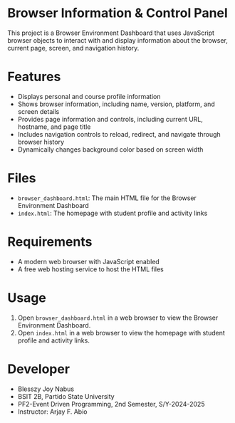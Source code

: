 # Browser Information & Control Panel

This project is a Browser Environment Dashboard that uses JavaScript browser objects to interact with and display information about the browser, current page, screen, and navigation history.

# Features
*   Displays personal and course profile information
*   Shows browser information, including name, version, platform, and screen details
*   Provides page information and controls, including current URL, hostname, and page title
*   Includes navigation controls to reload, redirect, and navigate through browser history
*   Dynamically changes background color based on screen width

# Files
*   `browser_dashboard.html`: The main HTML file for the Browser Environment Dashboard
*   `index.html`: The homepage with student profile and activity links

# Requirements
*   A modern web browser with JavaScript enabled
*   A free web hosting service to host the HTML files

# Usage
1.  Open `browser_dashboard.html` in a web browser to view the Browser Environment Dashboard.
2.  Open `index.html` in a web browser to view the homepage with student profile and activity links.

# Developer 
*   Blesszy Joy Nabus
*   BSIT 2B, Partido State University
*   PF2-Event Driven Programming, 2nd Semester, S/Y-2024-2025
*   Instructor: Arjay F. Abio
